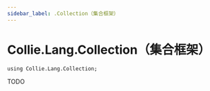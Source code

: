 ```yaml
---
sidebar_label: .Collection（集合框架）
---
```


# Collie.Lang.Collection（集合框架）

```collie
using Collie.Lang.Collection;
```

TODO
